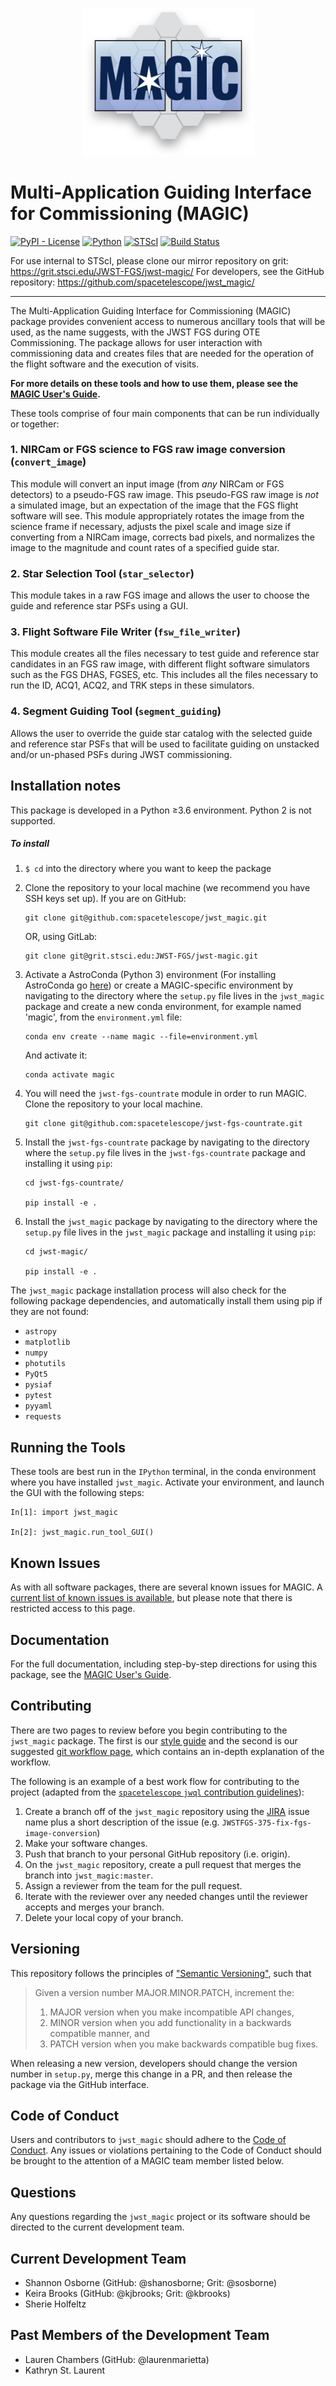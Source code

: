 <p align="center">
    <img src ="magic_logo.png" alt="MAGIC logo" width="275"/>
</p>

# Multi-Application Guiding Interface for Commissioning (MAGIC)

[![PyPI - License](https://img.shields.io/pypi/l/Django.svg)](https://github.com/spacetelescope/jwql/blob/master/LICENSE)
[![Python](https://img.shields.io/badge/Python-3.6%20%7C%203.7%20%7C%203.8-blue.svg)](https://www.python.org/)
[![STScI](https://img.shields.io/badge/powered%20by-STScI-blue.svg?colorA=707170&colorB=3e8ddd&style=flat)](http://www.stsci.edu)
[![Build Status](https://ssbjenkins.stsci.edu/job/STScI/job/jwst_magic/job/master/badge/icon)](https://ssbjenkins.stsci.edu/job/STScI/job/jwst_magic/job/master/)

For use internal to STScI, please clone our mirror repository on grit: https://grit.stsci.edu/JWST-FGS/jwst-magic/
For developers, see the GitHub repository: https://github.com/spacetelescope/jwst_magic/

----------

The Multi-Application Guiding Interface for Commissioning (MAGIC) package provides convenient access to  numerous ancillary tools that will be used, as the name suggests, with the JWST FGS during OTE Commissioning. The package allows for user interaction with commissioning data and creates files that are needed for the operation of the flight software and the execution of visits.

**For more details on these tools and how to use them, please see the [MAGIC User's Guide](./docs/magic_user_guide).**

These tools comprise of four main components that can be run individually or together:

### 1. NIRCam or FGS science to FGS raw image conversion (``convert_image``)
This module will convert an input image (from *any* NIRCam or FGS detectors) to a pseudo-FGS raw image. This pseudo-FGS raw image is *not* a simulated image, but an expectation of the image that the FGS flight software will see. This module appropriately rotates the image from the science frame if necessary, adjusts the pixel scale and image size if converting from a NIRCam image, corrects bad pixels, and normalizes the image to the magnitude and count rates of a specified guide star.

### 2. Star Selection Tool (``star_selector``)
This module takes in a raw FGS image and allows the user to choose the guide and reference star PSFs using a GUI.


### 3. Flight Software File Writer (``fsw_file_writer``)
This module creates all the files necessary to test guide and reference star candidates in an FGS raw image, with different flight software simulators such as the FGS DHAS, FGSES, etc. This includes all the files necessary to run the ID, ACQ1, ACQ2, and TRK steps in these simulators.


### 4. Segment Guiding Tool (``segment_guiding``)
Allows the user to override the guide star catalog with the selected guide and reference star PSFs that will be used to facilitate guiding on unstacked and/or un-phased PSFs during JWST commissioning.


Installation notes
------------------
This package is developed in a Python ≥3.6 environment. Python 2 is not supported.

##### To install

1. ``$ cd`` into the directory where you want to keep the package

2. Clone the repository to your local machine (we recommend you have SSH keys set up). 
    If you are on GitHub:
    ```
    git clone git@github.com:spacetelescope/jwst_magic.git
    ```
    OR, using GitLab:
    ```
    git clone git@grit.stsci.edu:JWST-FGS/jwst-magic.git
    ```

3. Activate a AstroConda (Python 3) environment (For installing AstroConda go [here](http://stsci-env.readthedocs.io/en/latest/installing_anaconda.html)) or create a MAGIC-specific environment by navigating to the directory where the `setup.py` file lives in the `jwst_magic` package and create a new conda environment, for example named 'magic', from the `environment.yml` file:

    ```
    conda env create --name magic --file=environment.yml
    ```
    And activate it:
    ```
    conda activate magic
    ```

4. You will need the `jwst-fgs-countrate` module in order to run MAGIC. Clone the repository to your local machine.

    ```
    git clone git@github.com:spacetelescope/jwst-fgs-countrate.git
    ```

5. Install the `jwst-fgs-countrate` package by navigating to the directory where the `setup.py` file lives in the `jwst-fgs-countrate` package and installing it using `pip`:

    ```
    cd jwst-fgs-countrate/

    pip install -e .
    ```

6. Install the `jwst_magic` package by navigating to the directory where the `setup.py` file lives in the `jwst_magic` package and installing it using `pip`:

    ```
    cd jwst-magic/

    pip install -e .
    ```

The `jwst_magic` package installation process will also check for the following package dependencies, and automatically install them using pip if they are not found:
  * `astropy`
  * `matplotlib`
  * `numpy`
  * `photutils`
  * `PyQt5`
  * `pysiaf`
  * `pytest`
  * `pyyaml`
  * `requests`


Running the Tools
-----------------
These tools are best run in the `IPython` terminal, in the conda environment where you have installed `jwst_magic`. Activate your environment, and launch the GUI with the following steps:

    In[1]: import jwst_magic

    In[2]: jwst_magic.run_tool_GUI()

Known Issues
-----------------
As with all software packages, there are several known issues for MAGIC. A [current list of known issues is available](https://jwstitarwiki.stsci.edu/display/WFSCOWG/MAGIC+Known+Issues), but please note that there is restricted access to this page.

Documentation
-----------------
For the full documentation, including step-by-step directions for using this package, see the [MAGIC User's Guide](./docs/magic_user_guide).

Contributing
-----------------
There are two pages to review before you begin contributing to the `jwst_magic` package.
The first is our [style guide](./style_guide/style_guide.md) and the second is our suggested [git workflow page](./style_guide/git_workflow.md),
which contains an in-depth explanation of the workflow.

The following is an example of a best work flow for contributing to the project
(adapted from the [`spacetelescope` `jwql` contribution guidelines](https://github.com/spacetelescope/jwql)):

1. Create a branch off of the `jwst_magic` repository using the [JIRA](https://jira.stsci.edu/projects/JWSTFGS/summary) issue name plus a
   short description of the issue (e.g. `JWSTFGS-375-fix-fgs-image-conversion`)
2. Make your software changes.
3. Push that branch to your personal GitHub repository (i.e. origin).
4. On the `jwst_magic` repository, create a pull request that merges the branch into `jwst_magic:master`.
5. Assign a reviewer from the team for the pull request.
6. Iterate with the reviewer over any needed changes until the reviewer accepts and merges your branch.
7. Delete your local copy of your branch.

Versioning
-----------------
This repository follows the principles of ["Semantic Versioning"](https://semver.org/), such that

> Given a version number MAJOR.MINOR.PATCH, increment the:
> 1. MAJOR version when you make incompatible API changes,
> 2. MINOR version when you add functionality in a backwards compatible manner, and
> 3. PATCH version when you make backwards compatible bug fixes.

When releasing a new version, developers should change the version number in `setup.py`, merge this change in a PR, and then release the package via the GitHub interface.

Code of Conduct
-----------------
Users and contributors to `jwst_magic` should adhere to the [Code of Conduct](./CODE_OF_CONDUCT.md).
Any issues or violations pertaining to the Code of Conduct should be brought to
the attention of a MAGIC team member listed below.

Questions
-----------------
Any questions regarding the `jwst_magic` project or its software should be directed to the current development team.

Current Development Team
-----------------
* Shannon Osborne (GitHub: @shanosborne; Grit: @sosborne)
* Keira Brooks (GitHub: @kjbrooks; Grit: @kbrooks)
* Sherie Holfeltz

Past Members of the Development Team
-----------------
* Lauren Chambers (GitHub: @laurenmarietta)
* Kathryn St. Laurent
